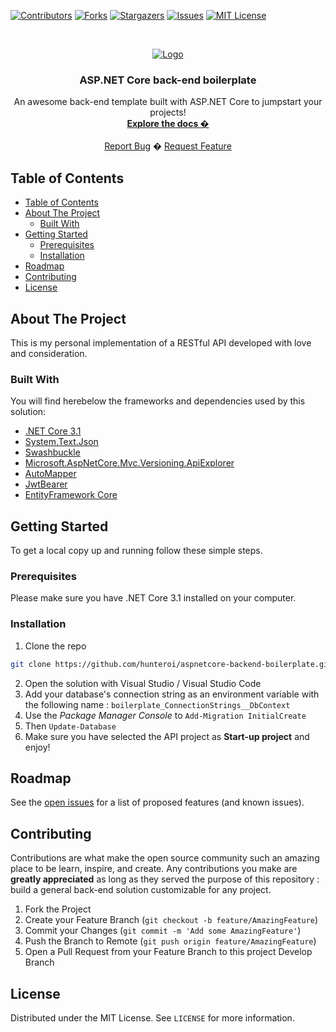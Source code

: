 <!-- 
	Huge thank you to this repository for their amazing README template!
	https://github.com/othneildrew/Best-README-Template/blob/master/README.md

	Base template : https://github.com/wearespacey/csharp-backend-boilerplate
-->

<!-- PROJECT SHIELDS -->
[![Contributors][contributors-shield]][contributors-url]
[![Forks][forks-shield]][forks-url]
[![Stargazers][stars-shield]][stars-url]
[![Issues][issues-shield]][issues-url]
[![MIT License][license-shield]][license-url]



<!-- PROJECT LOGO -->
<br />
<p align="center">
  <a href="https://dotnet.microsoft.com/download/dotnet-core/3.1">
    <img src="https://d585tldpucybw.cloudfront.net/sfimages/default-source/productsimages/justmock/justmock__net_770.png" alt="Logo">
  </a>

  <h3 align="center">ASP.NET Core back-end boilerplate</h3>

  <p align="center">
    An awesome back-end template built with ASP.NET Core to jumpstart your projects!
    <br />
    <a href="https://github.com/hunteroi/aspnetcore-backend-boilerplate"><strong>Explore the docs �</strong></a>
    <br />
    <br />
    <a href="https://github.com/hunteroi/aspnetcore-backend-boilerplate/issues">Report Bug</a>
    �
    <a href="https://github.com/hunteroi/aspnetcore-backend-boilerplate/issues">Request Feature</a>
  </p>
</p>



<!-- TABLE OF CONTENTS -->
## Table of Contents

- [Table of Contents](#table-of-contents)
- [About The Project](#about-the-project)
  - [Built With](#built-with)
- [Getting Started](#getting-started)
  - [Prerequisites](#prerequisites)
  - [Installation](#installation)
- [Roadmap](#roadmap)
- [Contributing](#contributing)
- [License](#license)


<!-- ABOUT THE PROJECT -->
## About The Project

This is my personal implementation of a RESTful API developed with love and consideration.


### Built With
You will find herebelow the frameworks and dependencies used by this solution:
* [.NET Core 3.1](https://dotnet.microsoft.com/download/dotnet-core/3.1)
* [System.Text.Json](https://www.nuget.org/packages/System.Text.Json/)
* [Swashbuckle](https://www.nuget.org/packages/Swashbuckle.AspNetCore)
* [Microsoft.AspNetCore.Mvc.Versioning.ApiExplorer](https://www.nuget.org/packages/Microsoft.AspNetCore.Mvc.Versioning.ApiExplorer)
* [AutoMapper](https://www.nuget.org/packages/AutoMapper)
* [JwtBearer](https://www.nuget.org/packages/Microsoft.AspNetCore.Authentication.JwtBearer)
* [EntityFramework Core](https://www.nuget.org/packages/Microsoft.EntityFrameworkCore)


<!-- GETTING STARTED -->
## Getting Started

To get a local copy up and running follow these simple steps.

### Prerequisites

Please make sure you have .NET Core 3.1 installed on your computer.

### Installation
 
1. Clone the repo
```sh
git clone https://github.com/hunteroi/aspnetcore-backend-boilerplate.git
```
2. Open the solution with Visual Studio / Visual Studio Code
3. Add your database's connection string as an environment variable with the following name : `boilerplate_ConnectionStrings__DbContext`
4. Use the *Package Manager Console* to `Add-Migration InitialCreate` 
5. Then `Update-Database`
6. Make sure you have selected the API project as **Start-up project** and enjoy!


<!-- ROADMAP -->
## Roadmap

See the [open issues][issues-url] for a list of proposed features (and known issues).



<!-- CONTRIBUTING -->
## Contributing

Contributions are what make the open source community such an amazing place to be learn, inspire, and create. Any contributions you make are **greatly appreciated** as long as they served the purpose of this repository : build a general back-end solution customizable for any project.

1. Fork the Project
2. Create your Feature Branch (`git checkout -b feature/AmazingFeature`)
3. Commit your Changes (`git commit -m 'Add some AmazingFeature'`)
4. Push the Branch to Remote (`git push origin feature/AmazingFeature`)
5. Open a Pull Request from your Feature Branch to this project Develop Branch



<!-- LICENSE -->
## License

Distributed under the MIT License. See `LICENSE` for more information.




<!-- MARKDOWN LINKS & IMAGES -->
<!-- https://www.markdownguide.org/basic-syntax/#reference-style-links -->
[contributors-shield]: https://img.shields.io/github/contributors/hunteroi/aspnetcore-backend-boilerplate?style=flat-square
[contributors-url]: https://github.com/hunteroi/aspnetcore-backend-boilerplate/graphs/contributors
[forks-shield]: https://img.shields.io/github/forks/hunteroi/aspnetcore-backend-boilerplate?style=flat-square
[forks-url]: https://github.com/hunteroi/aspnetcore-backend-boilerplate/network/members
[stars-shield]: https://img.shields.io/github/stars/hunteroi/aspnetcore-backend-boilerplate?style=flat-square
[stars-url]: https://github.com/hunteroi/aspnetcore-backend-boilerplate/stargazers
[issues-shield]: https://img.shields.io/github/issues/hunteroi/aspnetcore-backend-boilerplate?style=flat-square
[issues-url]: https://github.com/hunteroi/aspnetcore-backend-boilerplate/issues
[license-shield]: https://img.shields.io/github/license/hunteroi/aspnetcore-backend-boilerplate?style=flat-square
[license-url]: https://github.com/hunteroi/aspnetcore-backend-boilerplate/blob/master/LICENSE
